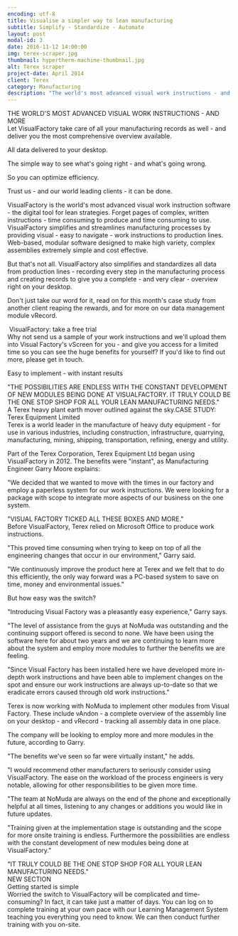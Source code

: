```yaml
---
encoding: utf-8
title: Visualise a simpler way to lean manufacturing
subtitle: Simplify - Standardize - Automate
layout: post
modal-id: 3
date: 2016-11-12 14:00:00
img: terex-scraper.jpg
thumbnail: hypertherm-machine-thumbnail.jpg
alt: Terex scraper
project-date: April 2014
client: Terex
category: Manufacturing
description: "The world's most advanced visual work instructions - and more.."
---
```



THE WORLD'S MOST ADVANCED VISUAL WORK INSTRUCTIONS - AND MORE
<br>Let VisualFactory take care of all your manufacturing records as well - and deliver you the most comprehensive overview available.

All data delivered to your desktop.

The simple way to see what's going right - and what's going wrong.

So you can optimize efficiency.

Trust us - and our world leading clients - it can be done.

VisualFactory is the world's most advanced visual work instruction software - the digital tool for lean strategies. Forget pages of complex, written instructions - time consuming to produce and time consuming to use. VisualFactory simplifies and streamlines manufacturing processes by providing visual - easy to navigate - work instructions to production lines. Web-based, modular software designed to make high variety, complex assemblies extremely simple and cost effective.

But that's not all. VisualFactory also simplifies and standardizes all data from production lines - recording every step in the manufacturing process and creating records to give you a complete - and very clear - overview right on your desktop.

Don't just take our word for it, read on for this month's case study from another client reaping the rewards, and for more on our data management module vRecord.

 VisualFactory: take a free trial
<br>Why not send us a sample of your work instructions and we'll upload them into Visual Factory's vScreen for you - and give you access for a limited time so you can see the huge benefits for yourself? If you'd like to find out more, please get in touch.

Easy to implement - with instant results

"THE POSSIBILITIES ARE ENDLESS WITH THE CONSTANT DEVELOPMENT OF NEW MODULES BEING DONE AT VISUALFACTORY. IT TRULY COULD BE THE ONE STOP SHOP FOR ALL YOUR LEAN MANUFACTURING NEEDS."
<br>A Terex heavy plant earth mover outlined against the sky.CASE STUDY: Terex Equipment Limited
<br>Terex is a world leader in the manufacture of heavy duty equipment - for use in various industries, including construction, infrastructure, quarrying, manufacturing, mining, shipping, transportation, refining, energy and utility.

Part of the Terex Corporation, Terex Equipment Ltd began using VisualFactory in 2012. The benefits were "instant", as Manufacturing Engineer Garry Moore explains:

"We decided that we wanted to move with the times in our factory and employ a paperless system for our work instructions. We were looking for a package with scope to integrate more aspects of our business on the one system.

"VISUAL FACTORY TICKED ALL THESE BOXES AND MORE."
<br>Before VisualFactory, Terex relied on Microsoft Office to produce work instructions.

"This proved time consuming when trying to keep on top of all the engineering changes that occur in our environment," Garry said.

"We continuously improve the product here at Terex and we felt that to do this efficiently, the only way forward was a PC-based system to save on time, money and environmental issues."

But how easy was the switch?

"Introducing Visual Factory was a pleasantly easy experience," Garry says.

"The level of assistance from the guys at NoMuda was outstanding and the continuing support offered is second to none. We have been using the software here for about two years and we are continuing to learn more about the system and employ more modules to further the benefits we are feeling.

"Since Visual Factory has been installed here we have developed more in-depth work instructions and have been able to implement changes on the spot and ensure our work instructions are always up-to-date so that we eradicate errors caused through old work instructions."

Terex is now working with NoMuda to implement other modules from Visual Factory. These include vAndon - a complete overview of the assembly line on your desktop - and vRecord - tracking all assembly data in one place.

The company will be looking to employ more and more modules in the future, according to Garry.

"The benefits we've seen so far were virtually instant," he adds.

"I would recommend other manufacturers to seriously consider using VisualFactory. The ease on the workload of the process engineers is very notable, allowing for other responsibilities to be given more time.

"The team at NoMuda are always on the end of the phone and exceptionally helpful at all times, listening to any changes or additions you would like in future updates.

"Training given at the implementation stage is outstanding and the scope for more onsite training is endless. Furthermore the possibilities are endless with the constant development of new modules being done at VisualFactory."

"IT TRULY COULD BE THE ONE STOP SHOP FOR ALL YOUR LEAN MANUFACTURING NEEDS."
<br>NEW SECTION
<br>Getting started is simple
<br>Worried the switch to VisualFactory will be complicated and time-consuming? In fact, it can take just a matter of days. You can log on to complete training at your own pace with our Learning Management System teaching you everything you need to know. We can then conduct further training with you on-site.